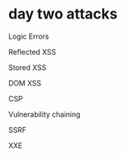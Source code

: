 # day two attacks

Logic Errors

Reflected XSS

Stored XSS

DOM XSS

CSP

Vulnerability chaining

SSRF

XXE
